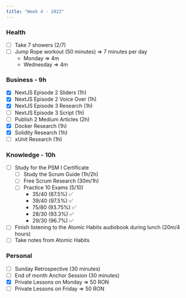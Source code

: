 ```yaml
---
title: "Week 4 - 2022"
---
```

### Health
- [ ] Take 7 showers (2/7) 
- [ ] Jump Rope workout (50 minutes) => 7 minutes per day
	- Monday => 4m
	- Wednesday => 4m

### Business - 9h
- [x] NextJS Episode 2 Sliders (1h)
- [x] NextJS Episode 2 Voice Over (1h)
- [x] NextJS Episode 3 Research (1h)
- [ ] NextJS Episode 3 Script (1h)
- [ ] Publish 2 Medium Articles (2h)
- [x] Docker Research (1h)
- [x] Solidity Research (1h)
- [ ] xUnit Research (1h)

### Knowledge - 10h
- [ ] Study for the PSM I Certificate
	- [ ] Study the Scrum Guide (1h/2h)
	- [ ] Free Scrum Research (30m/1h)
	- [ ] Practice 10 Exams (5/10)
		- 35/40 (87.5%) ✅
		- 39/40 (97.5%) ✅
		- 75/80 (93.75%) ✅
		- 28/30 (93.3%) ✅
		- 29/30 (96.7%) ✅
- [ ] Finish listening to the Atomic Habits audiobook during lunch (20m/4 hours)
- [ ] Take notes from Atomic Habits

### Personal
- [ ] Sunday Retrospective (30 minutes)
- [ ] End of month Anchor Session (30 minutes)
- [x] Private Lessons on Monday => 50 RON
- [ ] Private Lessons on Friday => 50 RON
